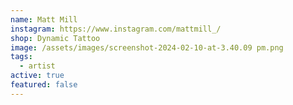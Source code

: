 ```yaml
---
name: Matt Mill
instagram: https://www.instagram.com/mattmill_/
shop: Dynamic Tattoo
image: /assets/images/screenshot-2024-02-10-at-3.40.09 pm.png
tags:
  - artist
active: true
featured: false
---
```

